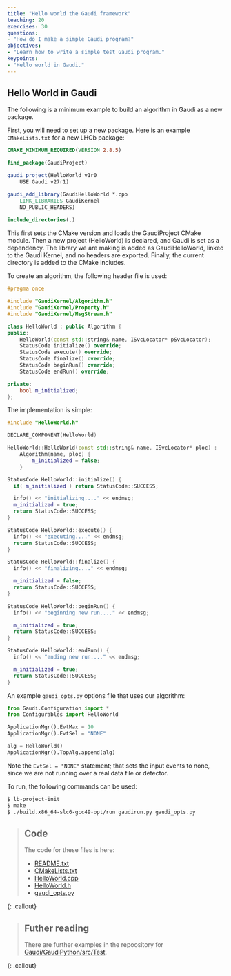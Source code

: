 ```yaml
---
title: "Hello world the Gaudi framework"
teaching: 20
exercises: 30
questions:
- "How do I make a simple Gaudi program?"
objectives:
- "Learn how to write a simple test Gaudi program."
keypoints:
- "Hello world in Gaudi."
---
```


## Hello World in Gaudi

The following is a minimum example to build an algorithm in Gaudi as a new package.

First, you will need to set up a new package. Here is an example `CMakeLists.txt` for a new LHCb package:

```cmake
CMAKE_MINIMUM_REQUIRED(VERSION 2.8.5)

find_package(GaudiProject)

gaudi_project(HelloWorld v1r0
    USE Gaudi v27r1)

gaudi_add_library(GaudiHelloWorld *.cpp
    LINK_LIBRARIES GaudiKernel
    NO_PUBLIC_HEADERS)
    
include_directories(.)
```

This first sets the CMake version and loads the GaudiProject CMake module. Then a new project (HelloWorld) is declared, and Gaudi is set as a dependency. 
The library we are making is added as GaudiHelloWorld, linked to the Gaudi Kernel, and no headers are exported. Finally, the current directory is added to the CMake includes.

To create an algorithm, the following header file is used:

```cpp
#pragma once

#include "GaudiKernel/Algorithm.h"
#include "GaudiKernel/Property.h"
#include "GaudiKernel/MsgStream.h"

class HelloWorld : public Algorithm {
public:
    HelloWorld(const std::string& name, ISvcLocator* pSvcLocator); 
    StatusCode initialize() override;
    StatusCode execute() override;
    StatusCode finalize() override;
    StatusCode beginRun() override;
    StatusCode endRun() override;

private:
    bool m_initialized;
};
```

The implementation is simple:

```cpp
#include "HelloWorld.h"

DECLARE_COMPONENT(HelloWorld)

HelloWorld::HelloWorld(const std::string& name, ISvcLocator* ploc) :
    Algorithm(name, ploc) {
        m_initialized = false;
    }

StatusCode HelloWorld::initialize() {
  if( m_initialized ) return StatusCode::SUCCESS;

  info() << "initializing...." << endmsg;
  m_initialized = true;
  return StatusCode::SUCCESS;
}

StatusCode HelloWorld::execute() {
  info() << "executing...." << endmsg;
  return StatusCode::SUCCESS;
}

StatusCode HelloWorld::finalize() {
  info() << "finalizing...." << endmsg;

  m_initialized = false;
  return StatusCode::SUCCESS;
}

StatusCode HelloWorld::beginRun() {
  info() << "beginning new run...." << endmsg;

  m_initialized = true;
  return StatusCode::SUCCESS;
}

StatusCode HelloWorld::endRun() {
  info() << "ending new run...." << endmsg;

  m_initialized = true;
  return StatusCode::SUCCESS;
}
```

An example `gaudi_opts.py` options file that uses our algorithm:

```python
from Gaudi.Configuration import *
from Configurables import HelloWorld

ApplicationMgr().EvtMax = 10
ApplicationMgr().EvtSel = "NONE"

alg = HelloWorld()
ApplicationMgr().TopAlg.append(alg)
```

Note the `EvtSel = "NONE"` statement; that sets the input events to none, since we are not running over a real data file or detector.

To run, the following commands can be used:

```bash
$ lb-project-init
$ make
$ ./build.x86_64-slc6-gcc49-opt/run gaudirun.py gaudi_opts.py
```

> ## Code
>
> The code for these files is here:
> 
> * [README.txt](/DevelopKit/code/gaudi/hello_world/README.txt)
> * [CMakeLists.txt](/DevelopKit/code/gaudi/hello_world/CMakeLists.txt)
> * [HelloWorld.cpp](/DevelopKit/code/gaudi/hello_world/HelloWorld.cpp)
> * [HelloWorld.h](/DevelopKit/code/gaudi/hello_world/HelloWorld.h)
> * [gaudi_opts.py](/DevelopKit/code/gaudi/hello_world/gaudi_opts.py)
> 
{: .callout}

> ## Futher reading
> 
> There are further examples in the repoository for [Gaudi/GaudiPython/src/Test](https://gitlab.cern.ch/lhcb/Gaudi/tree/future/GaudiPython/src/Test).
> 
{: .callout}
